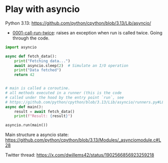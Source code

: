 Play with asyncio
=====================

Python 3.13: https://github.com/python/cpython/blob/3.13/Lib/asyncio/

- [0001-call-run-twice](./0001-call-run-twice): raises an exception when run is called twice. Going through the code.

```python
import asyncio

async def fetch_data():
    print("Fetching data...")
    await asyncio.sleep(2)  # Simulate an I/O operation
    print("Data fetched")
    return 42


# main is called a coroutine.
# all methods executed in a runner (this is the code
# called under the hood by the entry point `run`, see
# https://github.com/python/cpython/blob/3.13/Lib/asyncio/runners.py#L86
async def main():
    result = await fetch_data()
    print(f"Result: {result}")

asyncio.run(main())
```

Main structure a asyncio state: https://github.com/python/cpython/blob/3.13/Modules/_asynciomodule.c#L28

Twitter thread: https://x.com/dwillems42/status/1902566856923259218

